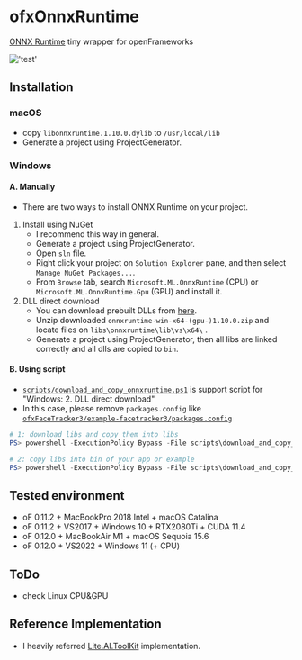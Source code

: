 # ofxOnnxRuntime
[ONNX Runtime](https://github.com/microsoft/onnxruntime) tiny wrapper for openFrameworks

!['test'](screenshot.png)

## Installation

### macOS

- copy `libonnxruntime.1.10.0.dylib` to `/usr/local/lib` 
- Generate a project using ProjectGenerator.

### Windows

#### A. Manually

- There are two ways to install ONNX Runtime on your project.
1. Install using NuGet
    - I recommend this way in general.
    - Generate a project using ProjectGenerator.
    - Open `sln` file.
    - Right click your project on `Solution Explorer` pane, and then select `Manage NuGet Packages...`.
    - From `Browse` tab, search `Microsoft.ML.OnnxRuntime` (CPU) or `Microsoft.ML.OnnxRuntime.Gpu` (GPU) and install it.
2. DLL direct download
    - You can download prebuilt DLLs from [here](https://github.com/microsoft/onnxruntime/releases).
    - Unzip downloaded `onnxruntime-win-x64-(gpu-)1.10.0.zip` and locate files on `libs\onnxruntime\lib\vs\x64\` .
    - Generate a project using ProjectGenerator, then all libs are linked correctly and all dlls are copied to `bin`.

#### B. Using script

- [`scripts/download_and_copy_onnxruntime.ps1`](scripts/download_and_copy_onnxruntime.ps1) is support script for "Windows: 2. DLL direct download"
- In this case, please remove `packages.config` like [`ofxFaceTracker3/example-facetracker3/packages.config`](https://github.com/hanasaan/ofxFaceTracker3/blob/master/example-facetracker3/packages.config)

```powershell
# 1: download libs and copy them into libs
PS> powershell -ExecutionPolicy Bypass -File scripts\download_and_copy_onnxruntime.ps1 -NoCopyBin

# 2: copy libs into bin of your app or example
PS> powershell -ExecutionPolicy Bypass -File scripts\download_and_copy_onnxruntime.ps1 -CopyFromLibs -BinPath example-onnx_mnist\bin
```

## Tested environment
- oF 0.11.2 + MacBookPro 2018 Intel + macOS Catalina
- oF 0.11.2 + VS2017 + Windows 10 + RTX2080Ti + CUDA 11.4
- oF 0.12.0 + MacBookAir M1 + macOS Sequoia 15.6
- oF 0.12.0 + VS2022 + Windows 11 (+ CPU)

## ToDo
- check Linux CPU&GPU

## Reference Implementation
- I heavily referred [Lite.AI.ToolKit](https://github.com/DefTruth/lite.ai.toolkit) implementation.
